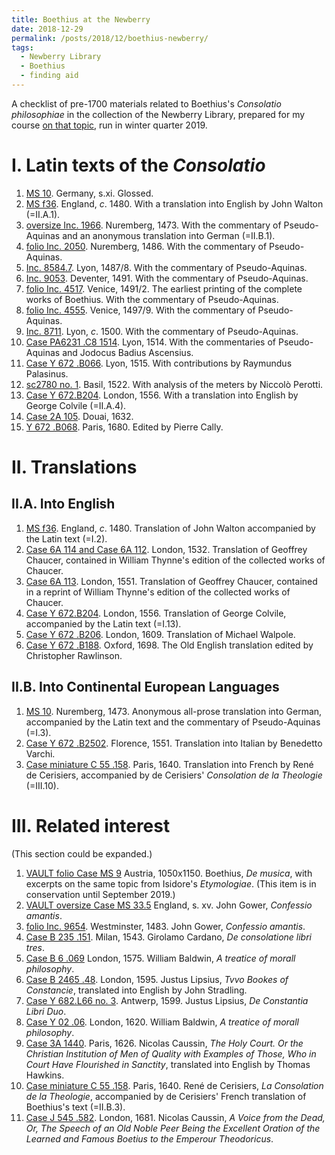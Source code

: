 ```yaml
---
title: Boethius at the Newberry
date: 2018-12-29
permalink: /posts/2018/12/boethius-newberry/
tags:
  - Newberry Library
  - Boethius
  - finding aid
---
```


A checklist of pre-1700 materials related to Boethius's *Consolatio philosophiae* in the collection of the Newberry Library, prepared for my course [on that topic], run in winter quarter 2019.

[on that topic]: https://www.newberry.org/calendar/boethiuss-consolation-of-philosophy-and-its-afterlife

# I. Latin texts of the *Consolatio*

1. [MS 10](https://webvoyage.carli.illinois.edu/nby/cgi-bin/Pwebrecon.cgi?DB=local&v1=1&BBRecID=864601). 
Germany, s.xi.
Glossed.
2. [MS f36](https://webvoyage.carli.illinois.edu/nby/cgi-bin/Pwebrecon.cgi?DB=local&v1=1&BBRecID=871030). 
England, *c*. 1480.
With a translation into English by John Walton (=II.A.1).
3. [oversize Inc. 1966](https://vufind.carli.illinois.edu/all/vf-nby/Record/8469854). 
Nuremberg, 1473.
With the commentary of Pseudo-Aquinas and an anonymous translation into German (=II.B.1).
4. [folio Inc. 2050](https://vufind.carli.illinois.edu/vf-nby/Record/nby_247587). 
Nuremberg, 1486.
With the commentary of Pseudo-Aquinas.
5. [Inc. 8584.7](https://vufind.carli.illinois.edu/vf-nby/Record/nby_247593). 
Lyon, 1487/8.
With the commentary of Pseudo-Aquinas.
6. [Inc. 9053](https://vufind.carli.illinois.edu/vf-nby/Record/nby_247599). 
Deventer, 1491.
With the commentary of Pseudo-Aquinas.
7. [folio Inc. 4517](https://vufind.carli.illinois.edu/vf-nby/Record/nby_247524). 
Venice, 1491/2.
The earliest printing of the complete works of Boethius.
With the commentary of Pseudo-Aquinas.
8. [folio Inc. 4555](https://vufind.carli.illinois.edu/vf-nby/Record/nby_396643). 
Venice, 1497/9.
With the commentary of Pseudo-Aquinas.
9. [Inc. 8711](https://vufind.carli.illinois.edu/vf-nby/Record/nby_279133). 
Lyon, *c*. 1500.
With the commentary of Pseudo-Aquinas.
10. [Case PA6231 .C8 1514](https://vufind.carli.illinois.edu/vf-nby/Record/nby_709740). 
Lyon, 1514.
With the commentaries of Pseudo-Aquinas and Jodocus Badius Ascensius.
11. [Case Y 672 .B066](https://vufind.carli.illinois.edu/vf-nby/Record/nby_247609). 
Lyon, 1515.
With contributions by Raymundus Palasinus. 
12. [sc2780 no. 1](https://vufind.carli.illinois.edu/vf-nby/Record/nby_437181). 
Basil, 1522.
With analysis of the meters by Niccolò Perotti.
4. [Case Y 672.B204](https://vufind.carli.illinois.edu/vf-nby/Record/nby_247829/Holdings).
London, 1556.
With a translation into English by George Colvile (=II.A.4). 
13. [Case 2A 105](https://vufind.carli.illinois.edu/vf-nby/Record/nby_247736).
Douai, 1632.
14. [Y 672 .B068](https://vufind.carli.illinois.edu/vf-nby/Record/nby_247741).
Paris, 1680. 
Edited by Pierre Cally.

# II. Translations
## II.A. Into English

1. [MS f36](https://webvoyage.carli.illinois.edu/nby/cgi-bin/Pwebrecon.cgi?DB=local&v1=1&BBRecID=871030). 
England, *c*. 1480.
Translation of John Walton accompanied by the Latin text (=I.2).
2. [Case 6A 114 and Case 6A 112](https://webvoyage.carli.illinois.edu/nby/cgi-bin/Pwebrecon.cgi?DB=local&v1=1&BBRecID=290763).
London, 1532.
Translation of Geoffrey Chaucer, contained in William Thynne's edition of the collected works of Chaucer.
3. [Case 6A 113](https://webvoyage.carli.illinois.edu/nby/cgi-bin/Pwebrecon.cgi?DB=local&v1=1&BBRecID=651293).
London, 1551.
Translation of Geoffrey Chaucer, contained in a reprint of William Thynne's edition of the collected works of Chaucer. 
4. [Case Y 672.B204](https://vufind.carli.illinois.edu/vf-nby/Record/nby_247829/Holdings).
London, 1556.
Translation of George Colvile, accompanied by the Latin text (=I.13). 
5. [Case Y 672 .B206](https://webvoyage.carli.illinois.edu/nby/cgi-bin/Pwebrecon.cgi?DB=local&v1=1&BBRecID=247831).
London, 1609. 
Translation of Michael Walpole. 
6. [Case Y 672 .B188](https://vufind.carli.illinois.edu/vf-nby/Record/nby_73716).
Oxford, 1698.
The Old English translation edited by Christopher Rawlinson.

## II.B. Into Continental European Languages

1. [MS 10](https://webvoyage.carli.illinois.edu/nby/cgi-bin/Pwebrecon.cgi?DB=local&v1=1&BBRecID=864601). 
Nuremberg, 1473.
Anonymous all-prose translation into German, accompanied by the Latin text and the commentary of Pseudo-Aquinas (=I.3).
2. [Case Y 672 .B2502](https://webvoyage.carli.illinois.edu/nby/cgi-bin/Pwebrecon.cgi?DB=local&v1=1&BBRecID=247895).
Florence, 1551. 
Translation into Italian by Benedetto Varchi. 
3. [Case miniature C 55 .158](https://webvoyage.carli.illinois.edu/nby/cgi-bin/Pwebrecon.cgi?DB=local&v1=1&BBRecID=247892).
Paris, 1640. 
Translation into French by René de Cerisiers, accompanied by de Cerisiers' *Consolation de la Theologie* (=III.10). 

# III. Related interest
(This section could be expanded.)

1. [VAULT folio Case MS 9](https://webvoyage.carli.illinois.edu/nby/cgi-bin/Pwebrecon.cgi?DB=local&v1=1&BBRecID=864162)
Austria, 1050x1150.
Boethius,
*De musica*,
with excerpts on the same topic from Isidore's *Etymologiae*.
(This item is in conservation until September 2019.)
1. [VAULT oversize Case MS 33.5](https://webvoyage.carli.illinois.edu/nby/cgi-bin/Pwebrecon.cgi?DB=local&v1=1&BBRecID=429675)
England, s. xv.
John Gower, 
*Confessio amantis*.
1. [folio Inc. 9654](https://webvoyage.carli.illinois.edu/nby/cgi-bin/Pwebrecon.cgi?DB=local&v1=1&BBRecID=429691).
Westminster, 1483.
John Gower, 
*Confessio amantis*.
1. [Case B 235 .151](https://vufind.carli.illinois.edu/vf-nby/Record/nby_279706).
Milan, 1543.
Girolamo Cardano, 
*De consolatione libri tres*. 
1. [Case B 6 .069](https://webvoyage.carli.illinois.edu/nby/cgi-bin/Pwebrecon.cgi?DB=local&v1=1&BBRecID=213004)
London, 1575.
William Baldwin, 
*A treatice of morall philosophy*.
1. [Case B 2465 .48](https://webvoyage.carli.illinois.edu/nby/cgi-bin/Pwebrecon.cgi?DB=local&v1=1&BBRecID=507646).
London, 1595. 
Justus Lipsius, 
*Tvvo Bookes of Constancie*, translated into English by John Stradling. 
1. [Case Y 682.L66 no. 3](https://webvoyage.carli.illinois.edu/nby/cgi-bin/Pwebrecon.cgi?DB=local&v1=1&BBRecID=506866).
Antwerp, 1599. 
Justus Lipsius, 
*De Constantia Libri Duo*. 
1. [Case Y 02 .06](https://webvoyage.carli.illinois.edu/nby/cgi-bin/Pwebrecon.cgi?DB=local&v1=1&BBRecID=213009).
London, 1620.
William Baldwin, 
*A treatice of morall philosophy*.
1. [Case 3A 1440](https://webvoyage.carli.illinois.edu/nby/cgi-bin/Pwebrecon.cgi?DB=local&v1=1&BBRecID=286640).
Paris, 1626. 
Nicolas Caussin, 
*The Holy Court. Or the Christian Institution of Men of Quality with Examples of Those, Who in Court Have Flourished in Sanctity*, translated into English by Thomas Hawkins. 
1. [Case miniature C 55 .158](https://webvoyage.carli.illinois.edu/nby/cgi-bin/Pwebrecon.cgi?DB=local&v1=1&BBRecID=247892).
Paris, 1640.
René de Cerisiers, 
*La Consolation de la Theologie*, accompanied by de Cerisiers' French translation of Boethius's text (=II.B.3). 
1. [Case J 545 .582](https://vufind.carli.illinois.edu/vf-nby/Record/nby_248538).
London, 1681.
Nicolas Caussin,
*A Voice from the Dead, Or, The Speech of an Old Noble Peer Being the Excellent Oration of the Learned and Famous Boetius to the Emperour Theodoricus*.
